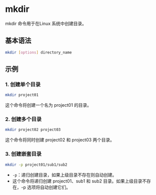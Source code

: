 # mkdir
mkdir 命令用于在Linux 系统中创建目录。

## 基本语法
```sh
mkdir [options] directory_name
```
## 示例
### 1. 创建单个目录
```sh
mkdir project01
```
这个命令将创建一个名为 project01 的目录。

### 2. 创建多个目录
```sh
mkdir project02 project03
```
这个命令将同时创建 project02 和 project03 两个目录。
### 3. 创建嵌套目录
```sh
mkdir -p project01/sub1/sub2
```
- `-p`：递归创建目录，如果上级目录不存在则自动创建。
- 这个命令将递归创建 project01、sub1 和 sub2 目录。如果上级目录不存在，-p 选项将自动创建它们。
